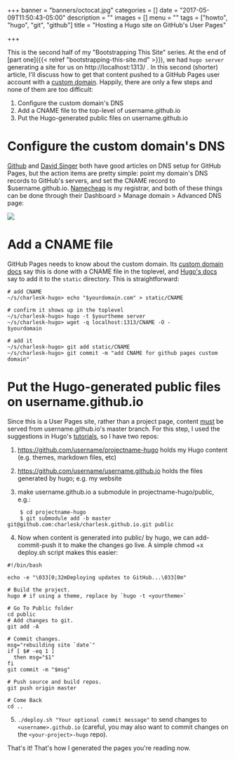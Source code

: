 +++
banner = "banners/octocat.jpg"
categories = []
date = "2017-05-09T11:50:43-05:00"
description = ""
images = []
menu = ""
tags = ["howto", "hugo", "git", "github"]
title = "Hosting a Hugo site on GitHub's User Pages"

+++

This is the second half of my "Bootstrapping This Site" series. At the end of [part one]({{< relref "bootstrapping-this-site.md" >}}), we had `hugo server` generating a site for us on http://localhost:1313/ . In this second (shorter) article, I'll discuss how to get that content pushed to a GitHub Pages user account with a [custom domain](http://charleskerr.com/). Happily, there are only a few steps and none of them are too difficult:

1. Configure the custom domain's DNS
2. Add a CNAME file to the top-level of username.github.io
3. Put the Hugo-generated public files on username.github.io

Configure the custom domain's DNS
=================================

[Github](https://help.github.com/articles/troubleshooting-custom-domains/) and [David Singer](http://davidensinger.com/2013/03/setting-the-dns-for-github-pages-on-namecheap/) both have good articles on DNS setup for GitHub Pages, but the action items are pretty simple: point my domain's DNS records to GitHub's servers, and set the CNAME record to $username.github.io.  [Namecheap](https://namecheap.com) is my registrar, and both of these things can be done through their Dashboard > Manage domain > Advanced DNS page:

![](/images/advanced-dns.png)

Add a CNAME file
================

GitHub Pages needs to know about the custom domain. Its [custom domain docs](https://help.github.com/articles/using-a-custom-domain-with-github-pages/) say this is done with a CNAME file in the toplevel, and [Hugo's docs](https://gohugo.io/tutorials/github-pages-blog/) say to add it to the `static` directory. This is straightforward:

    # add CNAME
    ~/s/charlesk-hugo> echo "$yourdomain.com" > static/CNAME

    # confirm it shows up in the toplevel
    ~/s/charlesk-hugo> hugo -t $yourtheme server
    ~/s/charlesk-hugo> wget -q localhost:1313/CNAME -O -
    $yourdomain

    # add it
    ~/s/charlesk-hugo> git add static/CNAME
    ~/s/charlesk-hugo> git commit -m "add CNAME for github pages custom domain"


Put the Hugo-generated public files on username.github.io
=========================================================

Since this is a User Pages site, rather than a project page, content [must](https://help.github.com/articles/user-organization-and-project-pages/) be served from username.github.io's master branch.
For this step, I used the suggestions in Hugo's [tutorials](https://gohugo.io/tutorials/github-pages-blog/#hosting-personal-organization-pages), so I have two repos:

1. https://github.com/username/projectname-hugo holds my Hugo content (e.g. themes, markdown files, etc)

2. https://github.com/username/username.github.io holds the files generated by hugo; e.g. my website

3. make username.github.io a submodule in projectname-hugo/public, e.g.:

```
    $ cd projectname-hugo
    $ git submodule add -b master git@github.com:charlesk/charlesk.github.io.git public
```

4. Now when content is generated into public/ by hugo, we can add-commit-push it to make the changes go live. A simple chmod +x deploy.sh script makes this easier:

```
#!/bin/bash

echo -e "\033[0;32mDeploying updates to GitHub...\033[0m"

# Build the project.
hugo # if using a theme, replace by `hugo -t <yourtheme>`

# Go To Public folder
cd public
# Add changes to git.
git add -A

# Commit changes.
msg="rebuilding site `date`"
if [ $# -eq 1 ]
  then msg="$1"
fi
git commit -m "$msg"

# Push source and build repos.
git push origin master

# Come Back
cd ..
```

5. `./deploy.sh "Your optional commit message"` to send changes to `<username>.github.io` (careful, you may also want to commit changes on the `<your-project>-hugo` repo).

That's it! That's how I generated the pages you're reading now.
